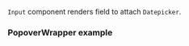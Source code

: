 `Input` component renders field to attach `Datepicker`.

### PopoverWrapper example


```js { "file": "../PopoverWrapper.js" }
```


